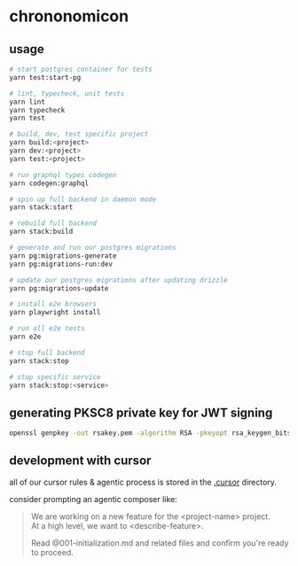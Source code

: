 # chrononomicon

## usage

```sh
# start postgres container for tests
yarn test:start-pg

# lint, typecheck, unit tests
yarn lint
yarn typecheck
yarn test

# build, dev, test specific project
yarn build:<project>
yarn dev:<project>
yarn test:<project>

# run graphql types codegen
yarn codegen:graphql

# spin up full backend in daemon mode
yarn stack:start

# rebuild full backend
yarn stack:build

# generate and run our postgres migrations
yarn pg:migrations-generate
yarn pg:migrations-run:dev

# update our postgres migrations after updating drizzle
yarn pg:migrations-update

# install e2e browsers
yarn playwright install

# run all e2e tests
yarn e2e

# stop full backend
yarn stack:stop

# stop specific service
yarn stack:stop:<service>
```

## generating PKSC8 private key for JWT signing

```sh
openssl genpkey -out rsakey.pem -algorithm RSA -pkeyopt rsa_keygen_bits:2048
```

## development with cursor

all of our cursor rules & agentic process is stored in the [.cursor](.cursor) directory.

consider prompting an agentic composer like:

> We are working on a new feature for the \<project-name> project.  
> At a high level, we want to \<describe-feature>.
>
> Read @001-initialization.md and related files and confirm you're ready to proceed.
